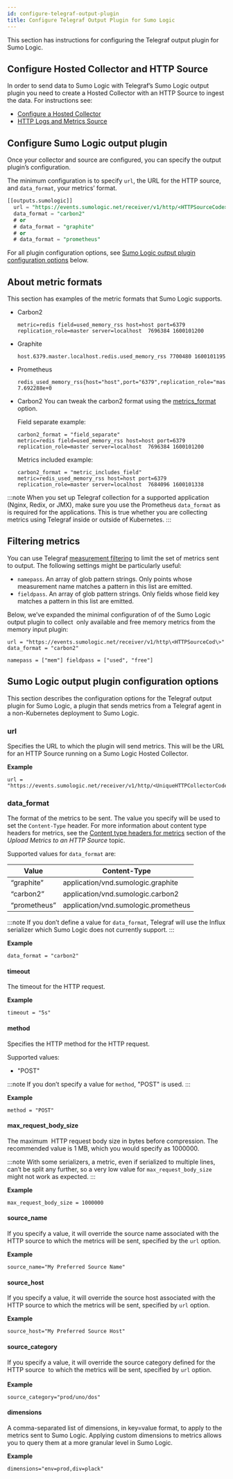 ```yaml
---
id: configure-telegraf-output-plugin
title: Configure Telegraf Output Plugin for Sumo Logic
---
```




This section has instructions for configuring the Telegraf output plugin for Sumo Logic.

## Configure Hosted Collector and HTTP Source

In order to send data to Sumo Logic with Telegraf’s Sumo Logic output plugin you need to create a Hosted Collector with an HTTP Source to ingest the data. For instructions see:

 * [Configure a Hosted Collector](../../configure-hosted-collector.md)
 * [HTTP Logs and Metrics Source](/docs/send-data/sources/hosted-collectors/http-logs-metrics-source)

## Configure Sumo Logic output plugin

Once your collector and source are configured, you can specify the output plugin’s configuration. 

The minimum configuration is to specify `url`, the URL for the HTTP source, and `data_format`, your metrics’ format.

```sql
[[outputs.sumologic]]
  url = "https://events.sumologic.net/receiver/v1/http/<HTTPSourceCode>"
  data_format = "carbon2"
  # or
  # data_format = "graphite"
  # or
  # data_format = "prometheus"
```

For all plugin configuration options, see [Sumo Logic output plugin configuration options](#sumo-logic-output-plugin-configuration-options) below.

## About metric formats

This section has examples of the metric formats that Sumo Logic supports.

* Carbon2

    ```
    metric=redis field=used_memory_rss host=host port=6379 replication_role=master server=localhost  7696384 1600101200  
    ```

* Graphite

    ```
    host.6379.master.localhost.redis.used_memory_rss 7700480 1600101195
    ```

* Prometheus

    ```
    redis_used_memory_rss{host="host",port="6379",replication_role="master",server="localhost"} 7.692288e+0
    ```

* Carbon2   You can tweak the carbon2 format using the [metrics_format](https://github.com/influxdata/telegraf/tree/master/plugins/serializers/carbon2#metrics-format") option.

    Field separate example:

    ```
    carbon2_format = "field_separate"
    metric=redis field=used_memory_rss host=host port=6379 replication_role=master server=localhost  7696384 1600101200
    ```

    Metrics included example:

    ```
    carbon2_format = "metric_includes_field"
    metric=redis_used_memory_rss host=host port=6379 replication_role=master server=localhost  7684096 1600101338
    ```

:::note
When you set up Telegraf collection for a supported application (Nginx, Redix, or JMX), make sure you use the Prometheus `data_format` as is required for the applications. This is true whether you are collecting metrics using Telegraf inside or outside of Kubernetes.
:::

## Filtering metrics

You can use Telegraf [measurement filtering](https://docs.influxdata.com/telegraf/v1.15/administration/configuration/#measurement-filtering) to limit the set of metrics sent to output. The following settings might be particularly useful:

* `namepass`. An array of glob pattern strings. Only points whose measurement name matches a pattern in this list are emitted.
* `fieldpass`. An array of glob pattern strings. Only fields whose field key matches a pattern in this list are emitted.

Below, we’ve expanded the minimal configuration of of the Sumo Logic output plugin to collect  only available and free memory metrics from the memory input plugin:  

```
url = "https://events.sumologic.net/receiver/v1/http\<HTTPSourceCod\>" data_format = "carbon2"
```

```
namepass = ["mem"] fieldpass = ["used", "free"]
```

## Sumo Logic output plugin configuration options

This section describes the configuration options for the Telegraf output plugin for Sumo Logic, a plugin that sends metrics from a Telegraf agent in a non-Kubernetes deployment to Sumo Logic. 

### url

Specifies the URL to which the plugin will send metrics. This will be the URL for an HTTP Source running on a Sumo Logic Hosted Collector. 

**Example**

```
url = "https://events.sumologic.net/receiver/v1/http/<UniqueHTTPCollectorCode>"
```

### data_format

The format of the metrics to be sent. The value you specify will be used to set the `Content-Type` header. For more information about content type headers for metrics, see the [Content type headers for metrics](../../sources/hosted-collectors/http-logs-metrics-source/upload-metrics-to-http-source.md) section of the *Upload Metrics to an HTTP Source* topic.

Supported values for `data_format` are: 

| Value        | Content-Type                         |
|--------------|--------------------------------------|
| “graphite”   | application/vnd.sumologic.graphite   |
| “carbon2”    | application/vnd.sumologic.carbon2    |
| “prometheus” | application/vnd.sumologic.prometheus |

:::note
If you don’t define a value for `data_format`, Telegraf will use the Influx serializer which Sumo Logic does not currently support.
:::

**Example**

`data_format = "carbon2"`

#### timeout

The timeout for the HTTP request.

**Example**

`timeout = "5s"`

#### method

Specifies the HTTP method for the HTTP request.

Supported values:

 * "POST" 

:::note
If you don’t specify a value for `method`, "POST" is used.
:::

**Example**

```
method = "POST"
```

#### max_request_body_size 

The maximum  HTTP request body size in bytes before compression. The recommended value is 1 MB, which you would specify as 1000000.

:::note
With some serializers, a metric, even if serialized to multiple lines, can’t be split any further, so a very low value for `max_request_body_size` might not work as expected.
:::

**Example**

```
max_request_body_size = 1000000
```

#### source_name

If you specify a value, it will override the source name associated with the HTTP source to which the metrics will be sent, specified by the `url` option. 

**Example**

```
source_name="My Preferred Source Name"
```

#### source_host

If you specify a value, it will override the source host associated with the HTTP source to which the metrics will be sent, specified by `url` option. 

**Example**

```
source_host="My Preferred Source Host"
```

#### source_category

If you specify a value, it will override the source category defined for the HTTP source  to which the metrics will be sent, specified by `url` option.   
   
**Example**

```
source_category="prod/uno/dos"
```

#### dimensions

A comma-separated list of dimensions, in key=value format, to apply to the metrics sent to Sumo Logic. Applying custom dimensions to metrics allows you to query them at a more granular level in Sumo Logic. 

**Example**

```
dimensions="env=prod,div=plack"
```
